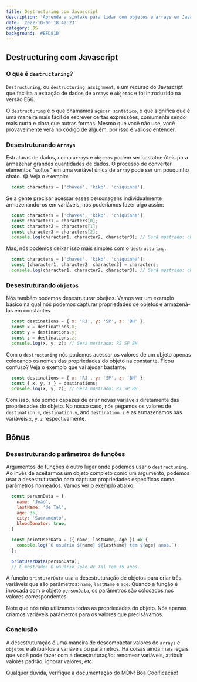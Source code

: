 ```yaml
---
title: Destructuring com Javascript
description: 'Aprenda a sintaxe para lidar com objetos e arrays em Javascript'
date: '2022-10-06 18:42:23'
category: JS
background: '#EFD81D'
---
```


## Destructuring com Javascript

### O que é `destructuring`?

`Destructuring`, ou `destructuring assignment`, é um recurso do Javascript que facilita a extração de dados de `arrays` e `objetos` e foi introduzido na versão ES6.

O `destructuring` é o que chamamos `açúcar sintático`, o que significa que é uma maneira mais fácil de escrever certas expressões, comumente sendo mais curta e clara que outras formas. Mesmo que você não use, você provavelmente verá no código de alguém, por isso é valioso entender.

### Desestruturando `Arrays`

Estruturas de dados, como `arrays` e `objetos` podem ser bastatne úteis para armazenar grandes quantidades de dados. O processo de converter elementos "soltos" em uma variável única de `array` pode ser um pouquinho chato. 😂 Veja o exemplo:

```javascript
  const characters = ['chaves', 'kiko', 'chiquinha'];
```

Se a gente precisar acessar esses personagens individualmente armazenando-os em variáveis, nós poderíamos fazer algo assim:

```javascript
  const characters = ['chaves', 'kiko', 'chiquinha'];
  const character1 = characters[0];
  const character2 = characters[1];
  const character3 = characters[2];
  console.log(character1, character2, character3); // Será mostrado: chaves kiko chiquinha
```

Mas, nós podemos deixar isso mais simples com o `destructuring`.

```javascript
  const characters = ['chaves', 'kiko', 'chiquinha'];
  const [character1, character2, character3] = characters;
  console.log(character1, character2, character3); // Será mostrado: chaves kiko chiquinha
```

### Desestruturando `objetos`

Nós também podemos desestruturar obejtos. Vamos ver um exemplo básico na qual nós podemos capturar propriedades de objetos e armazená-las em constantes.

```javascript
  const destinations = { x: 'RJ', y: 'SP', z: 'BH' };
  const x = destinations.x;
  const y = destinations.y;
  const z = destinations.z;
  console.log(x, y, z); // Será mostrado: RJ SP BH
```

Com o `destructuring` nós podemos acessar os valores de um objeto apenas colocando os nomes das propriedades do objeto na constante. Ficou confuso? Veja o exemplo que vai ajudar bastante.

```javascript
  const destinations = { x: 'RJ', y: 'SP', z: 'BH' };
  const { x, y, z } = destinations;
  console.log(x, y, z); // Será mostrado: RJ SP BH
```

Com isso, nós somos capazes de criar novas variáveis diretamente das propriedades do objeto. No nosso caso, nós pegamos os valores de `destination.x`, `destination.y`, and `destination.z` e as armazenamos nas variáveis `x`, `y`, `z` respectivamente.

## Bônus

### Desestruturando parâmetros de funções

Argumentos de funções é outro lugar onde podemos usar o `destructuring`. Ao invés de aceitarmos um objeto completo como um argumento, podemos usar a desestruturação para capturar propriedades específicas como parâmetros nomeados. Vamos ver o exemplo abaixo:

```javascript
  const personData = {
    name: 'João',
    lastName: 'de Tal',
    age: 35,
    city: 'Sacramento',
    bloodDonator: true,
  }

  const printUserData = ({ name, lastName, age }) => {
    console.log(`O usuário ${name} ${lastName} tem ${age} anos.`);
  };

  printUserData(personData);
  // É mostrado: O usuário João de Tal tem 35 anos.
```

A função `printUserData` usa a desestruturação de objetos para criar três variáveis que são parâmetros: `name`, `lastName` e `age`. Quando a função é invocada com o objeto `personData`, os parâmetros são colocados nos valores correspondentes.

Note que nós não utilizamos todas as propriedades do objeto. Nós apenas criamos variáveis parâmetros para os valores que precisávamos.

### Conclusão

A desestruturação é uma maneira de descompactar valores de `arrays` e `objetos` e atribuí-los a variáveis ou parâmetros. Há coisas ainda mais legais que você pode fazer com a desestruturação: renomear variáveis, atribuir valores padrão, ignorar valores, etc.

Qualquer dúvida, verifique a documentação do MDN! Boa Codificação!